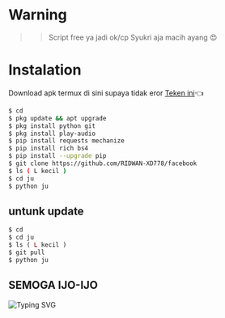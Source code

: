 
# Warning
>> Script free ya jadi ok/cp Syukri aja macih ayang 😍
# Instalation
Download apk termux di sini supaya tidak eror
[Teken ini](https://f-droid.org/repo/com.termux_117.apk)👈
```bash
$ cd
$ pkg update && apt upgrade
$ pkg install python git
$ pkg install play-audio
$ pip install requests mechanize
$ pip install rich bs4
$ pip install --upgrade pip
$ git clone https://github.com/RIDWAN-XD778/facebook
$ ls ( L kecil )
$ cd ju
$ python ju
```
## untunk update
```php
$ cd
$ cd ju
$ ls ( L kecil ) 
$ git pull
$ python ju
```
## SEMOGA IJO-IJO
![Typing SVG](https://readme-typing-svg.herokuapp.com?lines=Selamat+Bersenang-senang....!+)
